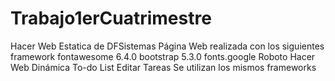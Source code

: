 # Trabajo1erCuatrimestre
Hacer Web Estatica de DFSistemas
Página Web realizada con los siguientes framework
fontawesome 6.4.0
bootstrap 5.3.0
fonts.google Roboto
Hacer Web Dinámica To-do List Editar Tareas
Se utilizan los mismos frameworks

